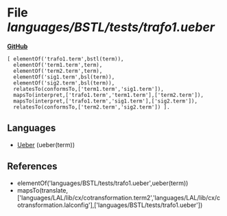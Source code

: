 # File _languages/BSTL/tests/trafo1.ueber_
**[GitHub](https://github.com/softlang/yas/blob/master/languages/BSTL/tests/trafo1.ueber)**
```
[ elementOf('trafo1.term',bstl(term)),
  elementOf('term1.term',term),
  elementOf('term2.term',term),
  elementOf('sig1.term',bsl(term)),
  elementOf('sig2.term',bsl(term)),
  relatesTo(conformsTo,['term1.term','sig1.term']),
  mapsTo(interpret,['trafo1.term','term1.term'],['term2.term']),
  mapsTo(interpret,['trafo1.term','sig1.term'],['sig2.term']),
  relatesTo(conformsTo,['term2.term','sig2.term']) ].
```

## Languages
* [Ueber](../languages/Ueber.md) (ueber(term))

## References
* elementOf('languages/BSTL/tests/trafo1.ueber',ueber(term))
* mapsTo(translate,['languages/LAL/lib/cx/cotransformation.term2','languages/LAL/lib/cx/cotransformation.lalconfig'],['languages/BSTL/tests/trafo1.ueber'])
